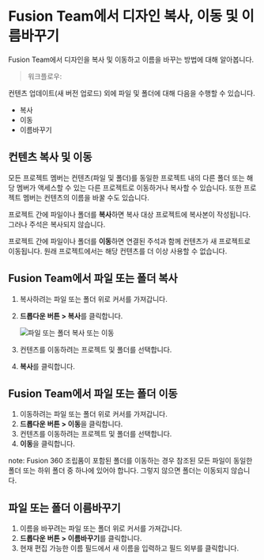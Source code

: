 Fusion Team에서 디자인 복사, 이동 및 이름바꾸기
================================

Fusion Team에서 디자인을 복사 및 이동하고 이름을 바꾸는 방법에 대해 알아봅니다.

> 워크플로우:

컨텐츠 업데이트(새 버전 업로드) 외에 파일 및 폴더에 대해 다음을 수행할 수 있습니다.

*   복사
*   이동
*   이름바꾸기

컨텐츠 복사 및 이동
-----------

모든 프로젝트 멤버는 컨텐츠(파일 및 폴더)를 동일한 프로젝트 내의 다른 폴더 또는 해당 멤버가 액세스할 수 있는 다른 프로젝트로 이동하거나 복사할 수 있습니다. 또한 프로젝트 멤버는 컨텐츠의 이름을 바꿀 수도 있습니다.

프로젝트 간에 파일이나 폴더를 **복사**하면 복사 대상 프로젝트에 복사본이 작성됩니다. 그러나 주석은 복사되지 않습니다.

프로젝트 간에 파일이나 폴더를 **이동**하면 연결된 주석과 함께 컨텐츠가 새 프로젝트로 이동됩니다. 원래 프로젝트에서는 해당 컨텐츠를 더 이상 사용할 수 없습니다.

Fusion Team에서 파일 또는 폴더 복사
-------------------------

1.  복사하려는 파일 또는 폴더 위로 커서를 가져갑니다.
    
2.  **드롭다운 버튼 > 복사**를 클릭합니다.
    
    ![파일 또는 폴더 복사 또는 이동](https://help.autodesk.com/cloudhelp/KOR/Fusion-Import/images/copy-move.png)
    
3.  컨텐츠를 이동하려는 프로젝트 및 폴더를 선택합니다.
    
4.  **복사**를 클릭합니다.
    

Fusion Team에서 파일 또는 폴더 이동
-------------------------

1.  이동하려는 파일 또는 폴더 위로 커서를 가져갑니다.
2.  **드롭다운 버튼 > 이동**을 클릭합니다.
3.  컨텐츠를 이동하려는 프로젝트 및 폴더를 선택합니다.
4.  **이동**을 클릭합니다.

note: Fusion 360 조립품이 포함된 폴더를 이동하는 경우 참조된 모든 파일이 동일한 폴더 또는 하위 폴더 중 하나에 있어야 합니다. 그렇지 않으면 폴더는 이동되지 않습니다.

파일 또는 폴더 이름바꾸기
--------------

1.  이름을 바꾸려는 파일 또는 폴더 위로 커서를 가져갑니다.
2.  **드롭다운 버튼 > 이름바꾸기**를 클릭합니다.
3.  현재 편집 가능한 이름 필드에서 새 이름을 입력하고 필드 외부를 클릭합니다.
